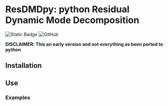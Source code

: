 # ResDMDpy: python Residual Dynamic Mode Decomposition

![Static Badge](https://img.shields.io/badge/python->3.11-blue?logo=python)
![GitHub](https://img.shields.io/github/license/SkirOwen/ResDMDpy)

**DISCLAIMER: This an early version and not everything as been ported to python**

## Installation


## Use
### Examples